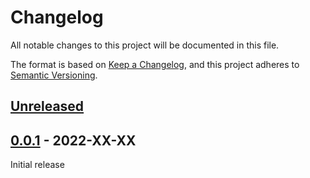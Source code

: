 # Changelog
All notable changes to this project will be documented in this file.

The format is based on [Keep a Changelog](https://keepachangelog.com/en/1.0.0/),
and this project adheres to [Semantic Versioning](https://semver.org/spec/v2.0.0.html).

## [Unreleased]

## [0.0.1] - 2022-XX-XX

Initial release

[Unreleased]: https://github.com/fmatter/biblatex2bibtex/compare/v0.0.1...HEAD
[0.0.1]: https://github.com/fmatter/biblatex2bibtex/compare/v0.0.1...v0.0.1